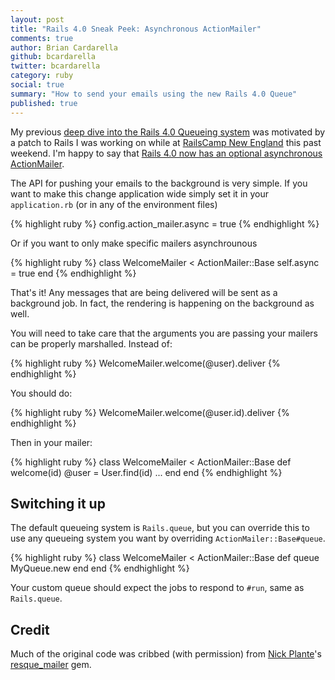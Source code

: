 ```yaml
---
layout: post
title: "Rails 4.0 Sneak Peek: Asynchronous ActionMailer"
comments: true
author: Brian Cardarella
github: bcardarella
twitter: bcardarella
category: ruby
social: true
summary: "How to send your emails using the new Rails 4.0 Queue"
published: true
---
```


My previous [deep dive into the Rails 4.0 Queueing system](http://reefpoints.dockyard.com/ruby/2012/06/25/rails-4-sneak-peek-queueing.html)
 was motivated by a patch to Rails I was working on while at [RailsCamp New England](http:/railscamps.org) this past weekend. I'm happy to say that [Rails 4.0 now has an optional asynchronous ActionMailer](https://github.com/rails/rails/pull/6839).

The API for pushing your emails to the background is very simple. If you
want to make this change application wide simply set it in your
`application.rb` (or in any of the environment files)

{% highlight ruby %}
config.action_mailer.async = true
{% endhighlight %}

Or if you want to only make specific mailers asynchrounous

{% highlight ruby %}
class WelcomeMailer < ActionMailer::Base
  self.async = true
end
{% endhighlight %}

That's it! Any messages that are being delivered will be sent as a
background job. In fact, the rendering is happening on the background as
well.

You will need to take care that the arguments you are passing your
mailers can be properly marshalled. Instead of:

{% highlight ruby %}
WelcomeMailer.welcome(@user).deliver
{% endhighlight %}

You should do:

{% highlight ruby %}
WelcomeMailer.welcome(@user.id).deliver
{% endhighlight %}

Then in your mailer:

{% highlight ruby %}
class WelcomeMailer < ActionMailer::Base
  def welcome(id)
    @user = User.find(id)
    ...
  end
end
{% endhighlight %}

## Switching it up ##

The default queueing system is `Rails.queue`, but you can override this to use any queueing system you
want by overriding `ActionMailer::Base#queue`.

{% highlight ruby %}
class WelcomeMailer < ActionMailer::Base
  def queue
    MyQueue.new
  end
end
{% endhighlight %}

Your custom queue should expect the jobs to respond to `#run`, same as
`Rails.queue`.

## Credit ##

Much of the original code was cribbed (with permission) from [Nick
Plante](http://blog.zerosum.org)'s
[resque_mailer](https://github.com/zapnap/resque_mailer) gem.

